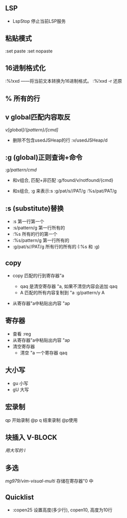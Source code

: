 ## LSP
- LspStop 停止当前LSP服务



## 粘贴模式
:set paste
:set nopaste


## 16进制格式化
:%!xxd              ——将当前文本转换为16进制格式。
:%!xxd -r           还原



## % 所有的行 

## v global匹配内容取反
*v[global]/{pattern}/[cmd]* 
- 删除不包含usedJSHeap的行
  :v/usedJSHeap/d  


## :g (global)正则查询+命令
*:g/pattern/cmd* 

- 和v组合, 匹配+非匹配
	:g/found/v/notfound/{cmd}

- 和s组合, :g 来表示:s 
	:g/pat/s//PAT/g
	:%s/pat/PAT/g

## :s (substitute)替换
- :s 第一行第一个
- :s/pattern/g 第一行所有的
- :%s 所有的行的第一个
- :%s/pattern/g 第一行所有的
-	:g/pat/s//PAT/g 所有行的所有的  (:%s 和 :g)



## copy
- copy 匹配的行到寄存器"a
    - qaq 是清空寄存器 "a,  如果不清空内容会追加
      qaq
    - A 匹配的所有内容复制到 "a
      :g/pattern/y A
    
- 从寄存器"a中粘贴出内容
    "ap


## 寄存器
- 查看
    :reg
- 从寄存器"a中粘贴出内容
    "ap
- 清空寄存器
  - 清空 "a 一个寄存器
      qaq

## 大小写
- gu 小写
- gU 大写

## 宏录制
qp  开始录制 @p
q   结束录制
@p使用



## 块插入 V-BLOCK
*用大写的 I* 




## 多选
*mg979/vim-visual-multi* 
存储在寄存器"0 中




## Quicklist
- :copen25
  设置高度(多少行), copen10, 高度为10行


